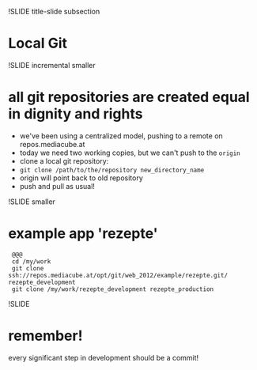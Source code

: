 !SLIDE title-slide subsection

# Local Git

!SLIDE incremental smaller

# all git repositories are created equal in dignity and rights

* we've been using a centralized model, pushing to a remote on repos.mediacube.at
* today we need two working copies, but we can't push to the `origin`
* clone a local git repository:
* `git clone /path/to/the/repository new_directory_name`
* origin will point back to old repository
* push and pull as usual!

!SLIDE smaller

# example app 'rezepte'

     @@@
     cd /my/work
     git clone ssh://repos.mediacube.at/opt/git/web_2012/example/rezepte.git/ rezepte_development
     git clone /my/work/rezepte_development rezepte_production


!SLIDE 

# remember!

every significant step in development should be a commit!
